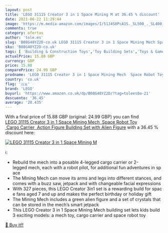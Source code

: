 ```yaml
---
layout: post
title: 'LEGO 31115 Creator 3 in 1 Space Mining M at 36.45 % discount'
date: 2021-06-22 11:29:44
image: 'https://m.media-amazon.com/images/I/51J4S8PcA1S._SL500_._SL400_.jpg'
comments: true
category: ofertas
author: 'tole.es'
slug: 'B08G48YZ2D-co.uk LEGO 31115 Creator 3 in 1 Space Mining Mech Space Robot...'
sku: 'B08G48YZ2D-co.uk'
tags: [ 'Building & Construction Toys','Toy Building Sets','Toys & Games','Toys Store','lego', ]
actualPrice: 15.88 GBP
currency: GBP
price: 15.88
comparePrice: 24.99 GBP
prodname: 'LEGO 31115 Creator 3 in 1 Space Mining Mech  Space Robot Toy  Cargo Carrier  Action Figure Building Set with Alien Figure'
country: 'co.uk'
flag: '🇬🇧'
brand: 'LEGO'
buyurl: 'https://www.amazon.co.uk/dp/B08G48YZ2D/?tag=tolees0a-21'
descuento: '36.45'
average: '20.435'
---
```


With a final price of 15.88 GBP (original: 24.99 GBP) you can find [LEGO 31115 Creator 3 in 1 Space Mining Mech  Space Robot Toy  Cargo Carrier  Action Figure Building Set with Alien Figure](https://www.amazon.co.uk/dp/B08G48YZ2D/?tag=tolees0a-21) with a  36.45 % discount here:

[![LEGO 31115 Creator 3 in 1 Space Mining M](https://m.media-amazon.com/images/I/51J4S8PcA1S._SL500_._SL400_.jpg)](https://www.amazon.co.uk/dp/B08G48YZ2D/?tag=tolees0a-21)

ℹ️:

- Rebuild the mech into a posable 4-legged cargo carrier or 2-legged mech, each with a robot pilot, for additional fun adventures in space
- The Mining Mech can move its arms and legs into different stances, and comes with a buzz saw, jetpack and with changeable facial expressions
- With 327 pieces, this LEGO Creator 3in1 set is a rewarding build for space fans aged 7 and up and makes the perfect birthday or holiday gift
- The Mining Mech includes a green alien figure and a set of crystals that can be stored in the mech’s smart jetpack
- This LEGO Creator 3 in 1 Space Mining Mech building set lets kids build 3 exciting models: a mech toy, cargo carrier and space robot toy

[🛒 Buy it!!](https://www.amazon.co.uk/dp/B08G48YZ2D/?tag=tolees0a-21)
